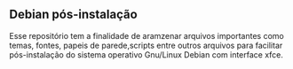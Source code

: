 ## Debian pós-instalação

Esse repositório tem a finalidade de aramzenar arquivos importantes como temas, 
fontes, papeis de parede,scripts entre outros arquivos para facilitar  pós-instalação 
do sistema operativo Gnu/Linux Debian com interface xfce.
